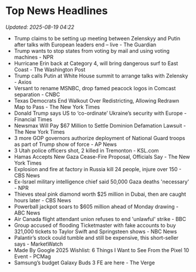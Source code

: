 # Top News Headlines

_Updated: 2025-08-19 04:22_

- Trump claims to be setting up meeting between Zelenskyy and Putin after talks with European leaders end – live - The Guardian
- Trump wants to stop states from voting by mail and using voting machines - NPR
- Hurricane Erin back at Category 4, will bring dangerous surf to East Coast - The Washington Post
- Trump calls Putin at White House summit to arrange talks with Zelensky - Axios
- Versant to rename MSNBC, drop famed peacock logos in Comcast separation - CNBC
- Texas Democrats End Walkout Over Redistricting, Allowing Redrawn Map to Pass - The New York Times
- Donald Trump says US to ‘co-ordinate’ Ukraine’s security with Europe - Financial Times
- Newsmax Will Pay $67 Million to Settle Dominion Defamation Lawsuit - The New York Times
- 3 more GOP governors authorize deployment of National Guard troops as part of Trump show of force - AP News
- 3 Utah police officers shot, 2 killed in Tremonton - KSL.com
- Hamas Accepts New Gaza Cease-Fire Proposal, Officials Say - The New York Times
- Explosion and fire at factory in Russia kill 24 people, injure over 150 - CBS News
- Ex-Israel military intelligence chief said 50,000 Gaza deaths 'necessary' - NPR
- Thieves steal pink diamond worth $25 million in Dubai, then are caught hours later - CBS News
- Powerball jackpot soars to $605 million ahead of Monday drawing - ABC News
- Air Canada flight attendant union refuses to end 'unlawful' strike - BBC
- Group accused of flooding Ticketmaster with fake accounts to buy 321,000 tickets to Taylor Swift and Springsteen shows - NBC News
- Palantir’s stock could tumble and still be expensive, this short-seller says - MarketWatch
- Made By Google 2025 Wishlist: 6 Things I Want to See From the Pixel 10 Event - PCMag
- Samsung’s budget Galaxy Buds 3 FE are here - The Verge